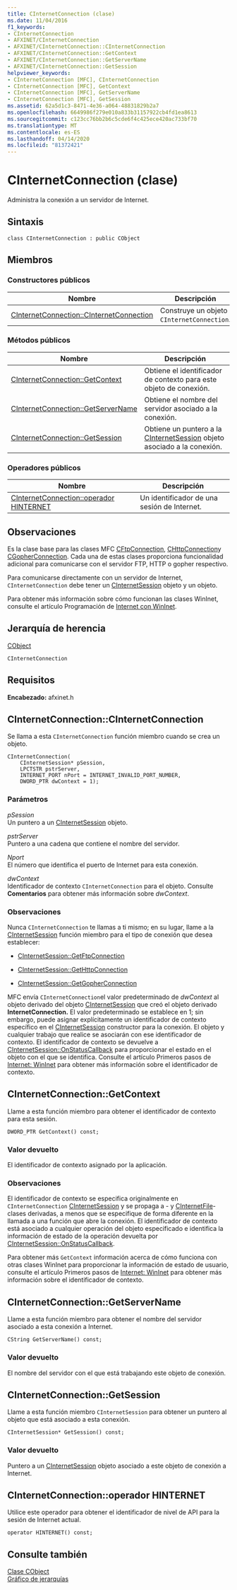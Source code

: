 ```yaml
---
title: CInternetConnection (clase)
ms.date: 11/04/2016
f1_keywords:
- CInternetConnection
- AFXINET/CInternetConnection
- AFXINET/CInternetConnection::CInternetConnection
- AFXINET/CInternetConnection::GetContext
- AFXINET/CInternetConnection::GetServerName
- AFXINET/CInternetConnection::GetSession
helpviewer_keywords:
- CInternetConnection [MFC], CInternetConnection
- CInternetConnection [MFC], GetContext
- CInternetConnection [MFC], GetServerName
- CInternetConnection [MFC], GetSession
ms.assetid: 62a5d1c3-8471-4e36-a064-48831829b2a7
ms.openlocfilehash: 6649986f279e010a833b31157922cb4fd1ea8613
ms.sourcegitcommit: c123cc76bb2b6c5cde6f4c425ece420ac733bf70
ms.translationtype: MT
ms.contentlocale: es-ES
ms.lasthandoff: 04/14/2020
ms.locfileid: "81372421"
---
```

# <a name="cinternetconnection-class"></a>CInternetConnection (clase)

Administra la conexión a un servidor de Internet.

## <a name="syntax"></a>Sintaxis

```
class CInternetConnection : public CObject
```

## <a name="members"></a>Miembros

### <a name="public-constructors"></a>Constructores públicos

|Nombre|Descripción|
|----------|-----------------|
|[CInternetConnection::CInternetConnection](#cinternetconnection)|Construye un objeto `CInternetConnection`.|

### <a name="public-methods"></a>Métodos públicos

|Nombre|Descripción|
|----------|-----------------|
|[CInternetConnection::GetContext](#getcontext)|Obtiene el identificador de contexto para este objeto de conexión.|
|[CInternetConnection::GetServerName](#getservername)|Obtiene el nombre del servidor asociado a la conexión.|
|[CInternetConnection::GetSession](#getsession)|Obtiene un puntero a la [CInternetSession](../../mfc/reference/cinternetsession-class.md) objeto asociado a la conexión.|

### <a name="public-operators"></a>Operadores públicos

|Nombre|Descripción|
|----------|-----------------|
|[CInternetConnection::operador HINTERNET](#operator_hinternet)|Un identificador de una sesión de Internet.|

## <a name="remarks"></a>Observaciones

Es la clase base para las clases MFC [CFtpConnection](../../mfc/reference/cftpconnection-class.md), [CHttpConnection](../../mfc/reference/chttpconnection-class.md)y [CGopherConnection](../../mfc/reference/cgopherconnection-class.md). Cada una de estas clases proporciona funcionalidad adicional para comunicarse con el servidor FTP, HTTP o gopher respectivo.

Para comunicarse directamente con un servidor de Internet, `CInternetConnection` debe tener un [CInternetSession](../../mfc/reference/cinternetsession-class.md) objeto y un objeto.

Para obtener más información sobre cómo funcionan las clases WinInet, consulte el artículo Programación de [Internet con WinInet](../../mfc/win32-internet-extensions-wininet.md).

## <a name="inheritance-hierarchy"></a>Jerarquía de herencia

[CObject](../../mfc/reference/cobject-class.md)

`CInternetConnection`

## <a name="requirements"></a>Requisitos

**Encabezado:** afxinet.h

## <a name="cinternetconnectioncinternetconnection"></a><a name="cinternetconnection"></a>CInternetConnection::CInternetConnection

Se llama a esta `CInternetConnection` función miembro cuando se crea un objeto.

```
CInternetConnection(
    CInternetSession* pSession,
    LPCTSTR pstrServer,
    INTERNET_PORT nPort = INTERNET_INVALID_PORT_NUMBER,
    DWORD_PTR dwContext = 1);
```

### <a name="parameters"></a>Parámetros

*pSession*<br/>
Un puntero a un [CInternetSession](../../mfc/reference/cinternetsession-class.md) objeto.

*pstrServer*<br/>
Puntero a una cadena que contiene el nombre del servidor.

*Nport*<br/>
El número que identifica el puerto de Internet para esta conexión.

*dwContext*<br/>
Identificador de contexto `CInternetConnection` para el objeto. Consulte **Comentarios** para obtener más información sobre *dwContext*.

### <a name="remarks"></a>Observaciones

Nunca `CInternetConnection` te llamas a ti mismo; en su lugar, llame a la [CInternetSession](../../mfc/reference/cinternetsession-class.md) función miembro para el tipo de conexión que desea establecer:

- [CInternetSession::GetFtpConnection](../../mfc/reference/cinternetsession-class.md#getftpconnection)

- [CInternetSession::GetHttpConnection](../../mfc/reference/cinternetsession-class.md#gethttpconnection)

- [CInternetSession::GetGopherConnection](../../mfc/reference/cinternetsession-class.md#getgopherconnection)

MFC envía `CInternetConnection`el valor predeterminado de *dwContext* al objeto derivado del objeto [CInternetSession](../../mfc/reference/cinternetsession-class.md) que creó el objeto derivado **InternetConnection.** El valor predeterminado se establece en 1; sin embargo, puede asignar explícitamente un identificador de contexto específico en el [CInternetSession](../../mfc/reference/cinternetsession-class.md#cinternetsession) constructor para la conexión. El objeto y cualquier trabajo que realice se asociarán con ese identificador de contexto. El identificador de contexto se devuelve a [CInternetSession::OnStatusCallback](../../mfc/reference/cinternetsession-class.md#onstatuscallback) para proporcionar el estado en el objeto con el que se identifica. Consulte el artículo Primeros pasos de [Internet: WinInet](../../mfc/wininet-basics.md) para obtener más información sobre el identificador de contexto.

## <a name="cinternetconnectiongetcontext"></a><a name="getcontext"></a>CInternetConnection::GetContext

Llame a esta función miembro para obtener el identificador de contexto para esta sesión.

```
DWORD_PTR GetContext() const;
```

### <a name="return-value"></a>Valor devuelto

El identificador de contexto asignado por la aplicación.

### <a name="remarks"></a>Observaciones

El identificador de contexto se especifica originalmente en `CInternetConnection` [CInternetSession](../../mfc/reference/cinternetsession-class.md) y se propaga a - y [CInternetFile](../../mfc/reference/cinternetfile-class.md)-clases derivadas, a menos que se especifique de forma diferente en la llamada a una función que abre la conexión. El identificador de contexto está asociado a cualquier operación del objeto especificado e identifica la información de estado de la operación devuelta por [CInternetSession::OnStatusCallback](../../mfc/reference/cinternetsession-class.md#onstatuscallback).

Para obtener más `GetContext` información acerca de cómo funciona con otras clases WinInet para proporcionar la información de estado de usuario, consulte el artículo Primeros pasos de [Internet: WinInet](../../mfc/wininet-basics.md) para obtener más información sobre el identificador de contexto.

## <a name="cinternetconnectiongetservername"></a><a name="getservername"></a>CInternetConnection::GetServerName

Llame a esta función miembro para obtener el nombre del servidor asociado a esta conexión a Internet.

```
CString GetServerName() const;
```

### <a name="return-value"></a>Valor devuelto

El nombre del servidor con el que está trabajando este objeto de conexión.

## <a name="cinternetconnectiongetsession"></a><a name="getsession"></a>CInternetConnection::GetSession

Llame a esta función miembro `CInternetSession` para obtener un puntero al objeto que está asociado a esta conexión.

```
CInternetSession* GetSession() const;
```

### <a name="return-value"></a>Valor devuelto

Puntero a un [CInternetSession](../../mfc/reference/cinternetsession-class.md) objeto asociado a este objeto de conexión a Internet.

## <a name="cinternetconnectionoperator-hinternet"></a><a name="operator_hinternet"></a>CInternetConnection::operador HINTERNET

Utilice este operador para obtener el identificador de nivel de API para la sesión de Internet actual.

```
operator HINTERNET() const;
```

## <a name="see-also"></a>Consulte también

[Clase CObject](../../mfc/reference/cobject-class.md)<br/>
[Gráfico de jerarquías](../../mfc/hierarchy-chart.md)

